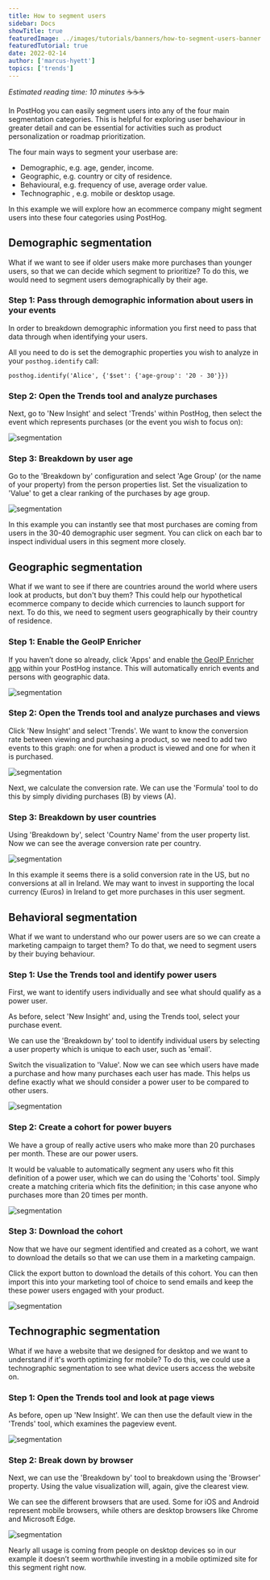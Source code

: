 ```yaml
---
title: How to segment users
sidebar: Docs
showTitle: true
featuredImage: ../images/tutorials/banners/how-to-segment-users-banner.png
featuredTutorial: true
date: 2022-02-14
author: ['marcus-hyett']
topics: ['trends']
---
```


_Estimated reading time: 10 minutes_ ☕☕☕

In PostHog you can easily segment users into any of the four main segmentation categories. This is helpful for exploring user behaviour in greater detail and can be essential for activities such as product personalization or roadmap prioritization.

The four main ways to segment your userbase are: 

- Demographic, e.g. age, gender, income. 
- Geographic, e.g. country or city of residence.
- Behavioural, e.g. frequency of use, average order value.
- Technographic , e.g. mobile or desktop usage. 

In this example we will explore how an ecommerce company might segment users into these four categories using PostHog. 

## Demographic segmentation

What if we want to see if older users make more purchases than younger users, so that we can decide which segment to prioritize? To do this, we would need to segment users demographically by their age.

### Step 1: Pass through demographic information about users in your events

In order to breakdown demographic information you first need to pass that data through when identifying your users.

All you need to do is set the demographic properties you wish to analyze in your ```posthog.identify``` call: 


```
posthog.identify('Alice', {'$set': {'age-group': '20 - 30'}})
```

### Step 2: Open the Trends tool and analyze purchases

Next, go to 'New Insight' and select 'Trends' within PostHog, then select the event which represents purchases (or the event you wish to focus on):

![segmentation](../images/tutorials/segmentation/segment-posthog-1.png)

### Step 3: Breakdown by user age

Go to the 'Breakdown by' configuration and select 'Age Group' (or the name of your property) from the person properties list. Set the visualization to 'Value' to get a clear ranking of the purchases by age group.

![segmentation](../images/tutorials/segmentation/segment-posthog-2.png)

In this example you can instantly see that most purchases are coming from users in the 30-40 demographic user segment. You can click on each bar to inspect individual users in this segment more closely. 

## Geographic segmentation

What if we want to see if there are countries around the world where users look at products, but don't buy them? This could help our hypothetical ecommerce company to decide which currencies to launch support for next. To do this, we need to segment users geographically by their country of residence.

### Step 1: Enable the GeoIP Enricher

If you haven’t done so already, click 'Apps' and enable [the GeoIP Enricher app](/apps/geoip-enrichment) within your PostHog instance. This will automatically enrich events and persons with geographic data.

![segmentation](../images/tutorials/segmentation/segment-posthog-3.png)

### Step 2: Open the Trends tool and analyze purchases and views

Click 'New Insight' and select 'Trends'. We want to know the conversion rate between viewing and purchasing a product, so we need to add two events to this graph: one for when a product is viewed and one for when it is purchased. 

![segmentation](../images/tutorials/segmentation/segment-posthog-4.png)

Next, we calculate the conversion rate. We can use the 'Formula' tool to do this by simply dividing purchases (B) by views (A). 

### Step 3: Breakdown by user countries

Using 'Breakdown by', select 'Country Name' from the user property list. Now we can see the average conversion rate per country.

![segmentation](../images/tutorials/segmentation/segment-posthog-5.png)

In this example it seems there is a solid conversion rate in the US, but no conversions at all in Ireland. We may want to invest in supporting the local currency (Euros) in Ireland to get more purchases in this user segment. 

## Behavioral segmentation

What if we want to understand who our power users are so we can create a marketing campaign to target them? To do that, we need to segment users by their buying behaviour.

### Step 1: Use the Trends tool and identify power users 

First, we want to identify users individually and see what should qualify as a power user. 

As before, select 'New Insight' and, using the Trends tool, select your purchase event. 

We can use the 'Breakdown by' tool to identify individual users by selecting a user property which is unique to each user, such as 'email'. 

Switch the visualization to 'Value'. Now we can see which users have made a purchase and how many purchases each user has made. This helps us define exactly what we should consider a power user to be compared to other users.

![segmentation](../images/tutorials/segmentation/segment-posthog-6.png)

### Step 2: Create a cohort for power buyers

We have a group of really active users who make more than 20 purchases per month. These are our power users. 

It would be valuable to automatically segment any users who fit this definition of a power user, which we can do using the 'Cohorts' tool. Simply create a matching criteria which fits the definition; in this case anyone who purchases more than 20 times per month. 

![segmentation](../images/tutorials/segmentation/segment-posthog-7.png)

### Step 3: Download the cohort 

Now that we have our segment identified and created as a cohort, we want to download the details so that we can use them in a marketing campaign. 

Click the export button to download the details of this cohort. You can then import this into your marketing tool of choice to send emails and keep the these power users engaged with your product.

![segmentation](../images/tutorials/segmentation/segment-posthog-8.png)

## Technographic segmentation

What if we have a website that we designed for desktop and we want to understand if it's worth optimizing for mobile? To do this, we could use a technographic segmentation to  see what device users access the website on.

### Step 1: Open the Trends tool and look at page views

As before, open up 'New Insight'. We can then use the default view in the 'Trends' tool, which examines the pageview event.

![segmentation](../images/tutorials/segmentation/segment-posthog-9.png)

### Step 2: Break down by browser

Next, we can use the 'Breakdown by' tool to breakdown using the 'Browser' property. Using the value visualization will, again, give the clearest view.

We can see the different browsers that are used. Some for iOS and Android represent mobile browsers, while others are desktop browsers like Chrome and Microsoft Edge.

![segmentation](../images/tutorials/segmentation/segment-posthog-10.png)

Nearly all usage is coming from people on desktop devices so in our example it doesn’t seem worthwhile investing in a mobile optimized site for this segment right now.

<NewsletterTutorial compact/>
